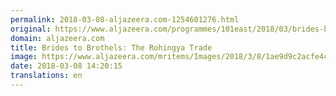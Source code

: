 ```yaml
---
permalink: 2018-03-08-aljazeera.com-1254601276.html
original: https://www.aljazeera.com/programmes/101east/2018/03/brides-brothels-rohingya-trade-180308070438854.html
domain: aljazeera.com
title: Brides to Brothels: The Rohingya Trade
image: https://www.aljazeera.com/mritems/Images/2018/3/8/1ae9d9c2acfe4c8b89a730d3e416f355_18.jpg
date: 2018-03-08 14:20:15
translations: en
---
```


